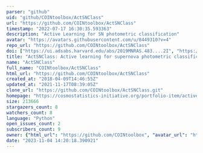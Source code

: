 ```yaml
---
parser: "github"
uid: "github/COINtoolbox/ActSNClass"
url: "https://github.com/COINtoolbox/ActSNClass"
timestamp: "2022-07-17 16:30:35.593363"
description: "Active Learning for SN photometric classification"
avatar: "https://avatars.githubusercontent.com/u/8449310?v=4"
repo_url: "https://github.com/COINtoolbox/ActSNClass"
doi: ["https://ui.adsabs.harvard.edu/abs/2019MNRAS.483....2I", "https://ui.adsabs.harvard.edu/abs/2019ascl.soft08003I/abstract"]
title: "ActSNClass: Active learning for supernova photometric classification"
name: "ActSNClass"
full_name: "COINtoolbox/ActSNClass"
html_url: "https://github.com/COINtoolbox/ActSNClass"
created_at: "2018-04-09T14:46:55Z"
updated_at: "2021-11-17T08:39:05Z"
clone_url: "https://github.com/COINtoolbox/ActSNClass.git"
homepage: "https://cosmostatistics-initiative.org/portfolio-item/active-learning-for-sn-classification/"
size: 213666
stargazers_count: 8
watchers_count: 8
language: "Python"
open_issues_count: 2
subscribers_count: 9
owner: {"html_url": "https://github.com/COINtoolbox", "avatar_url": "https://avatars.githubusercontent.com/u/8449310?v=4", "login": "COINtoolbox", "type": "Organization"}
date: "2023-11-04 14:20:18.390921"
---
```

